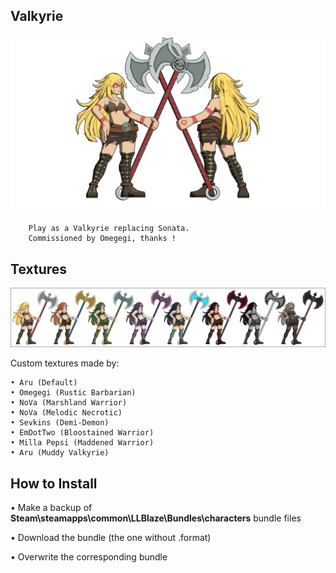 ## Valkyrie
![](Workfiles/Render.png)

		Play as a Valkyrie replacing Sonata.
		Commissioned by Omegegi, thanks !

## Textures

![](Workfiles/RenderAlt.jpg)

Custom textures made by:

	• Aru (Default)			
	• Omegegi (Rustic Barbarian)	
	• NoVa (Marshland Warrior)
	• NoVa (Melodic Necrotic)
	• Sevkins (Demi-Demon)
	• EmDotTwo (Bloostained Warrior)
	• Milla Pepsi (Maddened Warrior)
	• Aru (Muddy Valkyrie)
		
## How to Install
• Make a backup of **Steam\steamapps\common\LLBlaze\Bundles\characters** bundle files

• Download the bundle (the one without .format)

• Overwrite the corresponding bundle
